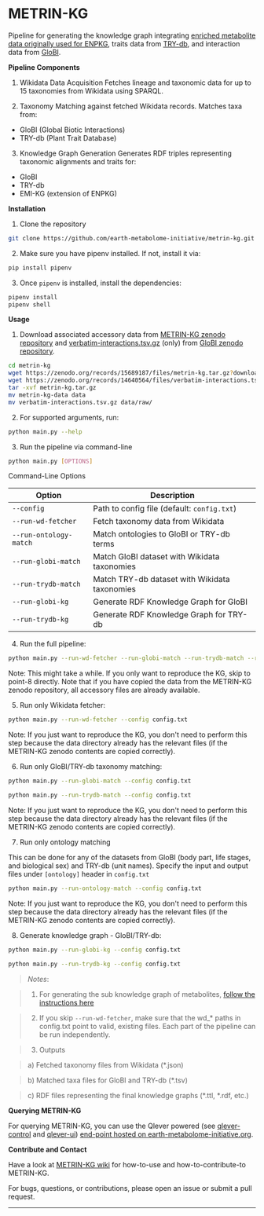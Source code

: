 # METRIN-KG
Pipeline for generating the knowledge graph integrating [enriched metabolite data originally used for ENPKG](https://zenodo.org/records/10827917), traits data from [TRY-db](https://www.try-db.org/TryWeb/Home.php), and interaction data from [GloBI](https://www.globalbioticinteractions.org/).

**Pipeline Components**

1. Wikidata Data Acquisition
Fetches lineage and taxonomic data for up to 15 taxonomies from Wikidata using SPARQL.

2. Taxonomy Matching against fetched Wikidata records.
Matches taxa from:
- GloBI (Global Biotic Interactions)
- TRY-db (Plant Trait Database)

3. Knowledge Graph Generation
Generates RDF triples representing taxonomic alignments and traits for:
- GloBI
- TRY-db
- EMI-KG (extension of ENPKG)


**Installation**

1. Clone the repository

```bash
git clone https://github.com/earth-metabolome-initiative/metrin-kg.git
```

2. Make sure you have pipenv installed. If not, install it via:


```bash
pip install pipenv
```


3. Once `pipenv` is installed, install the dependencies:


```bash
pipenv install
pipenv shell
```




**Usage**


1. Download associated accessory data from [METRIN-KG zenodo repository](https://doi.org/10.5281/zenodo.15689187) and [verbatim-interactions.tsv.gz](https://zenodo.org/records/14640564/files/verbatim-interactions.tsv.gz?download=1) (only) from [GloBI zenodo repository](https://zenodo.org/records/14640564). 

```bash
cd metrin-kg
wget https://zenodo.org/records/15689187/files/metrin-kg.tar.gz?download=1
wget https://zenodo.org/records/14640564/files/verbatim-interactions.tsv.gz?download=1
tar -xvf metrin-kg.tar.gz
mv metrin-kg-data data
mv verbatim-interactions.tsv.gz data/raw/
```

2. For supported arguments, run:

```bash
python main.py --help
```



3. Run the pipeline via command-line

```bash
python main.py [OPTIONS]
```

Command-Line Options

| Option              | Description                                             |
|---------------------|---------------------------------------------------------|
| `--config`          | Path to config file (default: `config.txt`)             |
| `--run-wd-fetcher`  | Fetch taxonomy data from Wikidata                       |
| `--run-ontology-match` | Match ontologies to GloBI or TRY-db terms            |
| `--run-globi-match` | Match GloBI dataset with Wikidata taxonomies            |
| `--run-trydb-match` | Match TRY-db dataset with Wikidata taxonomies           |
| `--run-globi-kg`    | Generate RDF Knowledge Graph for GloBI                  |
| `--run-trydb-kg`    | Generate RDF Knowledge Graph for TRY-db                 |


4. Run the full pipeline:

```bash
python main.py --run-wd-fetcher --run-globi-match --run-trydb-match --run-globi-kg --run-trydb-kg --config config.txt
```

Note: This might take a while. If you only want to reproduce the KG, skip to point-8 directly. Note that if you have copied the data from the METRIN-KG zenodo repository, all accessory files are already available.

5. Run only Wikidata fetcher:

```bash
python main.py --run-wd-fetcher --config config.txt
```

Note: If you just want to reproduce the KG, you don't need to perform this step because the data directory already has the relevant files (if the METRIN-KG zenodo contents are copied correctly).

6. Run only GloBI/TRY-db taxonomy matching:

```bash
python main.py --run-globi-match --config config.txt
```

```bash
python main.py --run-trydb-match --config config.txt
```

Note: If you just want to reproduce the KG, you don't need to perform this step because the data directory already has the relevant files (if the METRIN-KG zenodo contents are copied correctly).


7. Run only ontology matching

This can be done for any of the datasets from GloBI (body part, life stages, and biological sex) and TRY-db (unit names). Specify the input and output files under `[ontology]` header in `config.txt`

```bash
python main.py --run-ontology-match --config config.txt
```

Note: If you just want to reproduce the KG, you don't need to perform this step because the data directory already has the relevant files (if the METRIN-KG zenodo contents are copied correctly).


8. Generate knowledge graph - GloBI/TRY-db:

```bash
python main.py --run-globi-kg --config config.txt
```

```bash
python main.py --run-trydb-kg --config config.txt
```

> _Notes_: 

> 1. For generating the sub knowledge graph of metabolites, [follow the instructions here](https://github.com/earth-metabolome-initiative/earth_metabolome_ontology?tab=readme-ov-file#generating-rdf-triples-based-on-the-emi-ontology-for-the-pf1600-dataset)

> 2. If you skip `--run-wd-fetcher`, make sure that the wd_* paths in config.txt point to valid, existing files. Each part of the pipeline can be run independently.

> 3. Outputs

> a) Fetched taxonomy files from Wikidata (*.json)

> b) Matched taxa files for GloBI and TRY-db (*.tsv)

> c) RDF files representing the final knowledge graphs (*.ttl, *.rdf, etc.)



**Querying METRIN-KG**

For querying METRIN-KG, you can use the Qlever powered (see [qlever-control](https://github.com/ad-freiburg/qlever-control) and [qlever-ui](https://github.com/earth-metabolome-initiative/qlever-ui)) [end-point hosted on earth-metabolome-initiative.org](https://kg.earthmetabolome.initiative/metrin-kg/).



**Contribute and Contact**


Have a look at [METRIN-KG wiki](https://github.com/earth-metabolome-initiative/metrin-kg/wiki) for how-to-use and how-to-contribute-to METRIN-KG.

For bugs, questions, or contributions, please open an issue or submit a pull request.

---

